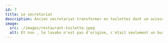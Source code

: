 ```yaml
---
id: 7
title: Le secretariat
description: Ancien secretariat transformer en toilettes dont un accessible aux PMR.
image:
  src: ./images/restaurant-toilette.jpeg
  alt: Et non , le lavabo n'est pas d'origine, c'était seulement un bureau.
---
```


